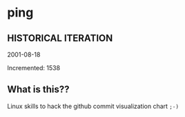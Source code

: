 # ping

## HISTORICAL ITERATION
2001-08-18

Incremented: 1538

## What is this?? 
Linux skills to hack the github commit visualization chart `;-)`

